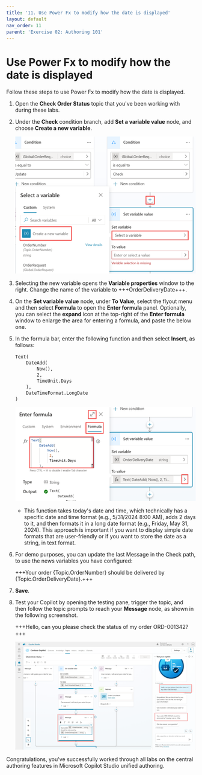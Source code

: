 ```yaml
---
title: '11. Use Power Fx to modify how the date is displayed'
layout: default
nav_order: 11
parent: 'Exercise 02: Authoring 101'
---
```


# Use Power Fx to modify how the date is displayed

Follow these steps to use Power Fx to modify how the date is displayed.

1.	Open the **Check Order Status** topic that you've been working with during these labs.

6.	Under the **Check** condition branch, add **Set a variable value** node, and choose **Create a new variable**.

 	![Image](../../media/1a9edcf3df13805141a5f6707ea3a06f.png "Image")

7.	Selecting the new variable opens the **Variable properties** window to the right. Change the name of the variable to +++OrderDeliveryDate+++.

8.	On the **Set variable value** node, under **To Value**, select the flyout menu and then select **Formula** to open the **Enter formula** panel. Optionally, you can select the **expand** icon at the top-right of the **Enter formula** window to enlarge the area for entering a formula, and paste the below one.

8.	In the formula bar, enter the following function and then select **Insert**, as follows:

	```
	Text(
		DateAdd(
			Now(),
			2,
			TimeUnit.Days
		),
		DateTimeFormat.LongDate
	)
	```



    ![A screenshot of a computer Description automatically generated](../../media/236023713e7675b81320ec43ad77d4a1.png "A screenshot of a computer Description automatically generated")

	- This function takes today's date and time, which technically has a specific date and time format (e.g., 5/31/2024 8:00 AM), adds 2 days to it, and then formats it in a long date format (e.g., Friday, May 31, 2024). This approach is important if you want to display simple date formats that are user-friendly or if you want to store the date as a string, in text format.

1.	For demo purposes, you can update the last Message in the Check path, to use the news variables you have configured:

	+++Your order {Topic.OrderNumber} should be delivered by {Topic.OrderDeliveryDate}.+++

1.	**Save**.

2.	Test your Copilot by opening the testing pane, trigger the topic, and then follow the topic prompts to reach your **Message** node, as shown in the following screenshot.

	+++Hello, can you please check the status of my order ORD-001342?+++

    ![Image](../../media/270364b9ed7ee742fbb7e19ac66c9f05.png "Image")

Congratulations, you've successfully worked through all labs on the central authoring features in Microsoft Copilot Studio unified authoring.

